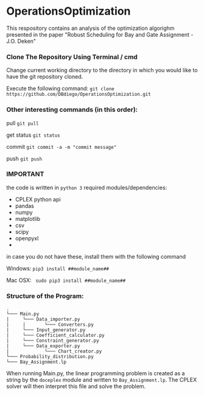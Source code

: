 # OperationsOptimization

This respository contains an analysis of the optimization algorighm presented in the paper "Robust Scheduling for Bay and Gate Assignment - J.O. Deken"



### Clone The Repository Using Terminal / cmd
Change current working directory to the directory in which you would like to have the git repository cloned.

Execute the following command:
```git clone https://github.com/DBdiego/OperationsOptimization.git```



### Other interesting commands (in this order):

pull    ```git pull```

get status  ```git status```

commit  ```git commit -a -m "commit message"```

push  ```git push```

### IMPORTANT
the code is written in ```python 3```
required modules/dependencies:
- CPLEX python api
- pandas
- numpy
- matplotlib
- csv
- scipy
- openpyxl
- 

in case you do not have these, install them with the following command

Windows:
``` pip3 install ##module_name## ```

Mac OSX:
``` sudo pip3 install ##module_name##```


### Structure of the Program:
```
.
└─── Main.py
|     └─── Data_importer.py 
|     |       └─── Converters.py
|     └─── Input_generator.py
|     └─── Coefficient_calculator.py
|     └─── Constraint_generator.py
|     └─── Data_exporter.py
|             └─── Chart_creator.py
└─── Probability_distribution.py
└─── Bay_Assignment.lp
```

When running Main.py, the linear programming problem is created as a string by the ```doceplex``` module and written to ```Bay_Assignment.lp```. The CPLEX solver will then interpret this file and solve the problem.




